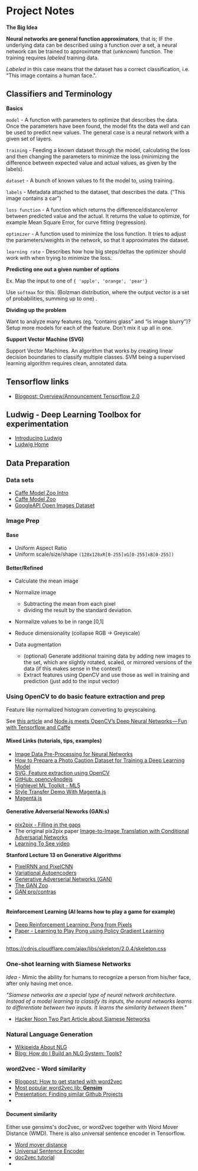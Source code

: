 # Project Notes

__The Big Idea__

**Neural networks are general function approximators**, that is; IF the underlying data 
can be described using a function over a set, a neural network can be trained to 
approximate that (unknown) function. The training requires *labeled* training data.

*Labeled* in this case means that the dataset has a correct classification, i.e. 
"This image contains a human face.".

## Classifiers and Terminology

__Basics__

`model` - A function with parameters to optimize that describes the data. Once the parameters have been found, the model fits the data well and can be used to predict new values. The general case is a neural network with a given set of layers.

`training` - Feeding a known dataset through the model, calculating the loss and then changing the parameters to minimize the loss (minimizing the difference between expected value and actual values, as given by the labels).

`dataset` - A bunch of known values to fit the model to, using training.

`labels` -  Metadata attached to the dataset, that describes the data. ("This image contains a car")

`loss function` -  A function which returns the difference/distance/error between predicted value and the actual. It returns the value to optimize, for example Mean Square Error, for curve fitting (regression).

`optimizer` -  A function used to minimize the loss function. It tries to adjust the parameters/weights in the network, so that it approximates the dataset.

`learning rate` - Describes how how big steps/deltas the optimizer should work with when trying to minimize the loss. 



__Predicting one out a given number of options__

Ex. Map the input to one of ```{ 'apple', 'orange', 'pear'}```

Use ```softmax``` for this. (Bolzman distribution, where the output vector is a set of probabilities, summing up to one)
.

__Dividing up the problem__

Want to analyze many features (eg. “contains glass” and “is image blurry”)? Setup more models for each of the feature. Don’t mix it up all in one.

__Support Vector Machine (SVG)__

Support Vector Machines. An algorithm that works by creating linear decision boundaries to classify multiple classes.
SVM being a supervised learning algorithm requires clean, annotated data.


## Tensorflow links

- [Blogpost: Overview/Announcement Tensorflow 2.0](https://hackernoon.com/tensorflow-is-dead-long-live-tensorflow-49d3e975cf04)


## Ludwig - Deep Learning Toolbox for experimentation

- [Introducing Ludwig](https://eng.uber.com/introducing-ludwig/)
- [Ludwig Home](https://uber.github.io/ludwig/)

## Data Preparation

### Data sets

- [Caffe Model Zoo Intro](http://caffe.berkeleyvision.org/model_zoo.html)
- [Caffe Model Zoo](https://github.com/BVLC/caffe/wiki/Model-Zoo)
- [GoogleAPI Open Images Dataset](https://storage.googleapis.com/openimages/web/visualizer/index.html?set=train&c=%2Fm%2F015p6) 

### Image Prep

#### Base
- Uniform Aspect Ratio
- Uniform scale/size/shape ```(128x128xR[0-255]xG[0-255]xB[0-255])```


#### Better/Refined
- Calculate the mean image
- Normalize image
    - Subtracting the mean from each pixel
    - dividing the result by the standard deviation.
    
- Normalize values to be in range [0,1]
- Reduce dimensionality (collapse RGB -> Greyscale)
- Data augmentation
    - (optional) Generate additional training data by adding new images to the set, which are slightly rotated, scaled, or mirrored versions of the data (if this makes sense in the context) 
    - Extract features using OpenCV and use those as well in training and prediction (just add to the input vector)
    
    
### Using OpenCV to do basic feature extraction and prep

Feature like normalized histogram converting to greyscaleing.

See [this article](https://medium.com/@dataturks/understanding-svms-for-image-classification-cf4f01232700) 
and [Node.js meets OpenCV’s Deep Neural Networks — Fun with Tensorflow and Caffe](https://medium.com/@muehler.v/node-js-meets-opencvs-deep-neural-networks-fun-with-tensorflow-and-caffe-ff8d52a0f072)

#### Mixed Links (tutorials, tips, examples)
- [Image Data Pre-Processing for Neural Networks](https://becominghuman.ai/image-data-pre-processing-for-neural-networks-498289068258)
- [How to Prepare a Photo Caption Dataset for Training a Deep Learning Model](https://machinelearningmastery.com/prepare-photo-caption-dataset-training-deep-learning-model/)
- [SVG, Feature extraction using OpenCV](https://medium.com/@dataturks/understanding-svms-for-image-classification-cf4f01232700)
- [GitHub: opencv4nodejs](https://github.com/justadudewhohacks/opencv4nodejs)
- [Highlevel ML Toolkit - ML5 ](https://ml5js.org/)
- [Style Transfer Demo With Magenta.js](https://style-transfer.glitch.me/)
- [Magenta.js](https://magenta.tensorflow.org/get-started/#magenta-js)

#### Generative Adverserial Neworks (GAN:s)

- [pix2pix - Filling in the gaps](https://affinelayer.com/pixsrv/)
- The original pix2pix paper [Image-to-Image Translation with Conditional Adversarial Networks](https://arxiv.org/abs/1611.07004)
- [Learning To See video](https://vimeo.com/260612034)


__Stanford Lecture 13 on Generative Algorithms__

- [PixelRNN and PixelCNN](https://youtu.be/5WoItGTWV54?t=665)
- [Variational Autoencoders](https://youtu.be/5WoItGTWV54?t=1181)
- [Generative Adverserial Networks (GAN)](https://youtu.be/5WoItGTWV54?t=3081)
- [The GAN Zoo](https://youtu.be/5WoItGTWV54?t=4411)
- [GAN pro/contras](https://youtu.be/5WoItGTWV54?t=4460)
- []()


#### Reinforcement Learning (AI learns how to play a game for example)

- [Deep Reinforcement Learning: Pong from Pixels](http://karpathy.github.io/2016/05/31/rl/)
- [Paper - Learning to Play Pong using Policy Gradient Learning](https://arxiv.org/abs/1807.08452)
- []()

https://cdnjs.cloudflare.com/ajax/libs/skeleton/2.0.4/skeleton.css

<link href="https://cdnjs.cloudflare.com/ajax/libs/skeleton/2.0.4/skeleton.css" rel="stylesheet">


### One-shot learning with Siamese Networks

*Idea* - Mimic the ability for humans to recognize a person from his/her face, 
after only having met once.

*"Siamese networks are a special type of neural network architecture. 
Instead of a model learning to classify its inputs, the neural networks learns 
to differentiate between two inputs. It learns the similarity between them."*

- [Hacker Noon Two Part Article about Siamese Networks](https://hackernoon.com/one-shot-learning-with-siamese-networks-in-pytorch-8ddaab10340e) 

### Natural Language Generation


- [Wikipeida About NLG](https://en.wikipedia.org/wiki/Natural-language_generation)
- [Blog: How do I Build an NLG System: Tools?](https://ehudreiter.com/2017/01/26/nlg-system-tools/)

### word2vec - Word similarity

- [Blogpost: How to get started with word2vec](https://medium.freecodecamp.org/how-to-get-started-with-word2vec-and-then-how-to-make-it-work-d0a2fca9dad3)
- [Most popular word2vec lib: __Gensim__](https://github.com/RaRe-Technologies/gensim/blob/develop/docs/notebooks/gensim%20Quick%20Start.ipynb)
- [Presentation: Finding similar Github Projects](https://www.slideshare.net/vote/finding-similar-projects-in-github-using-word2vec-and-wmd)
- []()

#### Document similarity

Either use gensims's doc2vec, or word2vec together with Word Mover Distance (WMD).
There is also universal sentence encoder in Tensorflow.

- [Word mover distance](https://github.com/RaRe-Technologies/gensim/blob/develop/docs/notebooks/WMD_tutorial.ipynb)
- [Universal Sentence Encoder](https://tfhub.dev/google/universal-sentence-encoder/2)
- [doc2vec tutorial](https://rare-technologies.com/doc2vec-tutorial/)
- []()
